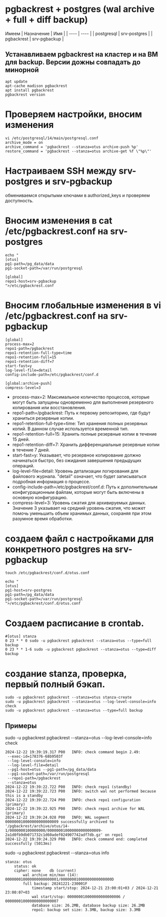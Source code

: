 # pgbackrest + postgres (wal archive + full + diff backup)
Имеем
| Назначение | Имя |
| ---- | ---- |
| postgresql | srv-postgres |
| pgbackrest | srv-pgbackup |
## Устанавливаем pgbackrest на кластер и на ВМ для backup. Версии дожны совпадать до минорной
```
apt update
apt-cache madison pgbackrest
apt install pgbackrest
pgbackrest version
```
# Проверяем настройки, вносим изменения  
```
vi /etc/postgresql/14/main/postgresql.conf
archive_mode = on
archive_command = 'pgbackrest --stanza=otus archive-push %p'
restore_command = 'pgbackrest --stanza=otus archive-get %f \"%p\"'
```
# Настраиваем SSH между srv-postgres и srv-pgbackup
обмениваемся открытыми ключами в authorized_keys и проверяем доступность.
# Вносим изменения в cat /etc/pgbackrest.conf на srv-postgres
```
echo "
[otus]
pg1-path=/pg_data/data
pg1-socket-path=/var/run/postgresql

[global]
repo1-host=srv-pgbackup
">/etc/pgbackrest.conf
```
# Вносим глобальные изменения в vi /etc/pgbackrest.conf на srv-pgbackup
```
[global]
process-max=2
repo1-path=/pgbackrest
repo1-retention-full-type=time
repo1-retention-full=15
repo1-retention-diff=7
start-fast=y
log-level-file=detail
config-include-path=/etc/pgbackrest/conf.d

[global:archive-push]
compress-level=3
```
* process-max=2: Максимальное количество процессов, которые могут быть запущены одновременно для выполнения резервного копирования или восстановления.  
* repo1-path=/pgbackrest: Путь к первому репозиторию, где будут храниться резервные копии.  
* repo1-retention-full-type=time: Тип хранения полных резервных копий. В данном случае используется временной тип.  
* repo1-retention-full=15: Хранить полные резервные копии в течение 15 дней.  
* repo1-retention-diff=7: Хранить дифференциальные резервные копии в течение 7 дней.  
* start-fast=y: Указывает, что резервное копирование должно начинаться быстро, без ожидания завершения предыдущих операций.  
* log-level-file=detail: Уровень детализации логирования для файлового журнала. "detail" означает, что будет записываться подробная информация о процессе.  
* config-include-path=/etc/pgbackrest/conf.d: Путь к дополнительным конфигурационным файлам, которые могут быть включены в основную конфигурацию.  
* compress-level=3: Уровень сжатия для архивируемых данных. Значение 3 указывает на средний уровень сжатия, что может помочь уменьшить объем хранимых данных, сохраняя при этом разумное время обработки.
# создаем файл с настройками для конкретного postgres на srv-pgbackup
```
touch /etc/pgbackrest/conf.d/otus.conf

echo "
[otus]
pg1-host=srv-postgres
pg1-path=/pg_data/data
pg1-socket-path=/var/run/postgresql
">/etc/pgbackrest/conf.d/otus.conf
```
# Создаем расписание в crontab.
```
#[otus] stanza
0 23 * * 0 sudo -u pgbackrest pgbackrest --stanza=otus --type=full backup
0 23 * * 1-6 sudo -u pgbackrest pgbackrest --stanza=otus --type=diff backup
```
# создание stanza, проверка, первый полный бэкап.
```
sudo -u pgbackrest pgbackrest --stanza=otus stanza-create
sudo -u pgbackrest pgbackrest --stanza=otus --log-level-console=info check
sudo -u pgbackrest pgbackrest --stanza=otus --type=full backup
```
## Примеры
sudo -u pgbackrest pgbackrest --stanza=otus --log-level-console=info check
```
2024-12-22 19:39:19.317 P00   INFO: check command begin 2.49:
 --exec-id=178376-68b9503f
 --log-level-console=info
 --log-level-file=detail
 --pg1-host=otus --pg1-path=/pg_data/data 
 --pg1-socket-path=/var/run/postgresql 
 --repo1-path=/pgbackrest 
 --stanza=otus
2024-12-22 19:39:22.722 P00   INFO: check repo1 (standby)
2024-12-22 19:39:22.723 P00   INFO: switch wal not performed because this is a standby
2024-12-22 19:39:22.724 P00   INFO: check repo1 configuration (primary)
2024-12-22 19:39:22.925 P00   INFO: check repo1 archive for WAL (primary)
2024-12-22 19:39:24.028 P00   INFO: WAL segment 000000010000000000000009 successfully archived to '/pgbackrest/archive/otus/14-1/0000000100000000/000000010000000000000009-2a1d0fb9db071732c1d60adef024907742adf7db.gz' on repo1
2024-12-22 19:39:24.329 P00   INFO: check command end: completed successfully (5013ms)
```
sudo -u pgbackrest pgbackrest --stanza=otus info
```
stanza: otus
    status: ok
    cipher: none    db (current)
        wal archive min/max (14): 000000010000000000000001/00000001000000000000000D
        full backup: 20241221-230001F
            timestamp start/stop: 2024-12-21 23:00:01+03 / 2024-12-21 23:00:07+03
            wal start/stop: 000000010000000000000006 / 000000010000000000000007
            database size: 26.2MB, database backup size: 26.2MB
            repo1: backup set size: 3.3MB, backup size: 3.3MB
```
